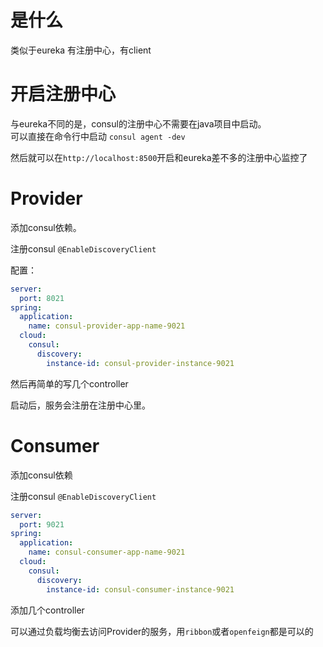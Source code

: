 # 是什么
类似于eureka
有注册中心，有client

# 开启注册中心
与eureka不同的是，consul的注册中心不需要在java项目中启动。\
可以直接在命令行中启动
`consul agent -dev`

然后就可以在`http://localhost:8500`开启和eureka差不多的注册中心监控了

# Provider
添加consul依赖。

注册consul `@EnableDiscoveryClient`

配置：
```yaml
server:
  port: 8021
spring:
  application:
    name: consul-provider-app-name-9021
  cloud:
    consul:
      discovery:
        instance-id: consul-provider-instance-9021
```

然后再简单的写几个controller

启动后，服务会注册在注册中心里。


# Consumer
添加consul依赖

注册consul `@EnableDiscoveryClient`

```yaml
server:
  port: 9021
spring:
  application:
    name: consul-consumer-app-name-9021
  cloud:
    consul:
      discovery:
        instance-id: consul-consumer-instance-9021
```

添加几个controller

可以通过负载均衡去访问Provider的服务，用`ribbon`或者`openfeign`都是可以的